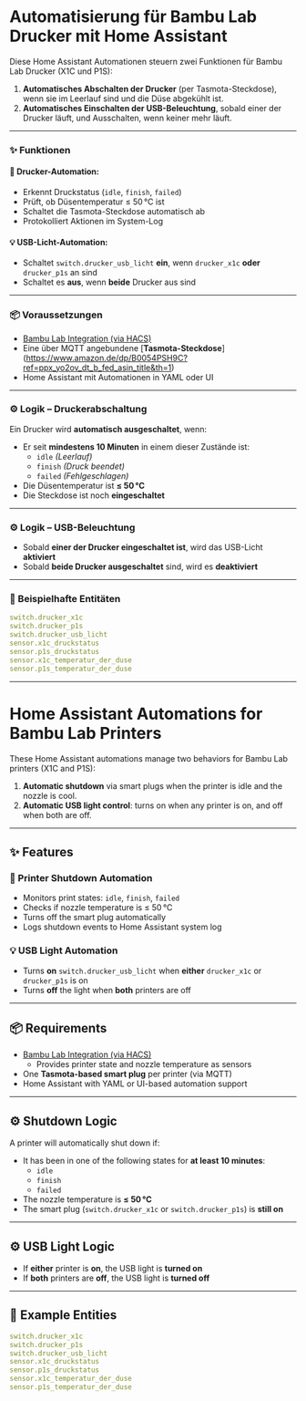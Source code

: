 # Automatisierung für Bambu Lab Drucker mit Home Assistant

Diese Home Assistant Automationen steuern zwei Funktionen für Bambu Lab Drucker (X1C und P1S):

1. **Automatisches Abschalten der Drucker** (per Tasmota-Steckdose), wenn sie im Leerlauf sind und die Düse abgekühlt ist.
2. **Automatisches Einschalten der USB-Beleuchtung**, sobald einer der Drucker läuft, und Ausschalten, wenn keiner mehr läuft.

---

### ✨ Funktionen

#### 🔌 Drucker-Automation:
- Erkennt Druckstatus (`idle`, `finish`, `failed`)
- Prüft, ob Düsentemperatur ≤ 50 °C ist
- Schaltet die Tasmota-Steckdose automatisch ab
- Protokolliert Aktionen im System-Log

#### 💡 USB-Licht-Automation:
- Schaltet `switch.drucker_usb_licht` **ein**, wenn `drucker_x1c` **oder** `drucker_p1s` an sind
- Schaltet es **aus**, wenn **beide** Drucker aus sind

---

### 📦 Voraussetzungen

- [Bambu Lab Integration (via HACS)](https://github.com/nickw444/home-assistant-bambulab)
- Eine über MQTT angebundene [**Tasmota-Steckdose**] (https://www.amazon.de/dp/B0054PSH9C?ref=ppx_yo2ov_dt_b_fed_asin_title&th=1)
- Home Assistant mit Automationen in YAML oder UI

---

### ⚙️ Logik – Druckerabschaltung

Ein Drucker wird **automatisch ausgeschaltet**, wenn:

- Er seit **mindestens 10 Minuten** in einem dieser Zustände ist:
  - `idle` *(Leerlauf)*
  - `finish` *(Druck beendet)*
  - `failed` *(Fehlgeschlagen)*
- Die Düsentemperatur ist **≤ 50 °C**
- Die Steckdose ist noch **eingeschaltet**

---

### ⚙️ Logik – USB-Beleuchtung

- Sobald **einer der Drucker eingeschaltet ist**, wird das USB-Licht **aktiviert**
- Sobald **beide Drucker ausgeschaltet** sind, wird es **deaktiviert**

---

### 🧩 Beispielhafte Entitäten

```yaml
switch.drucker_x1c
switch.drucker_p1s
switch.drucker_usb_licht
sensor.x1c_druckstatus
sensor.p1s_druckstatus
sensor.x1c_temperatur_der_duse
sensor.p1s_temperatur_der_duse
```
----
# Home Assistant Automations for Bambu Lab Printers

These Home Assistant automations manage two behaviors for Bambu Lab printers (X1C and P1S):

1. **Automatic shutdown** via smart plugs when the printer is idle and the nozzle is cool.
2. **Automatic USB light control**: turns on when any printer is on, and off when both are off.

---

## ✨ Features

### 🔌 Printer Shutdown Automation
- Monitors print states: `idle`, `finish`, `failed`
- Checks if nozzle temperature is ≤ 50 °C
- Turns off the smart plug automatically
- Logs shutdown events to Home Assistant system log

### 💡 USB Light Automation
- Turns **on** `switch.drucker_usb_licht` when **either** `drucker_x1c` or `drucker_p1s` is on
- Turns **off** the light when **both** printers are off

---

## 📦 Requirements

- [Bambu Lab Integration (via HACS)](https://github.com/nickw444/home-assistant-bambulab)
  - Provides printer state and nozzle temperature as sensors
- One **Tasmota-based smart plug** per printer (via MQTT)
- Home Assistant with YAML or UI-based automation support

---

## ⚙️ Shutdown Logic

A printer will automatically shut down if:

- It has been in one of the following states for **at least 10 minutes**:
  - `idle`
  - `finish`
  - `failed`
- The nozzle temperature is **≤ 50 °C**
- The smart plug (`switch.drucker_x1c` or `switch.drucker_p1s`) is **still on**

---

## ⚙️ USB Light Logic

- If **either** printer is **on**, the USB light is **turned on**
- If **both** printers are **off**, the USB light is **turned off**

---

## 🧩 Example Entities

```yaml
switch.drucker_x1c
switch.drucker_p1s
switch.drucker_usb_licht
sensor.x1c_druckstatus
sensor.p1s_druckstatus
sensor.x1c_temperatur_der_duse
sensor.p1s_temperatur_der_duse
```